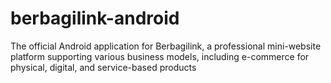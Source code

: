 # berbagilink-android
The official Android application for Berbagilink, a professional mini-website platform supporting various business models, including e-commerce for physical, digital, and service-based products
